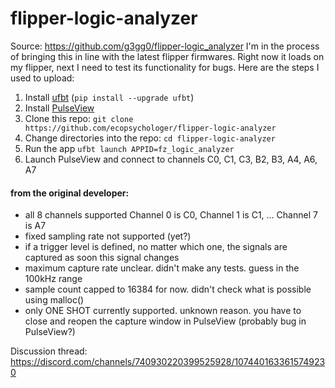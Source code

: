 # flipper-logic-analyzer
Source: https://github.com/g3gg0/flipper-logic_analyzer
I'm in the process of bringing this in line with the latest flipper firmwares. Right now it loads on my flipper, next I need to test its functionality for bugs. Here are the steps I used to upload:
1. Install [ufbt](https://github.com/flipperdevices/flipperzero-ufbt) (`pip install --upgrade ufbt`)
2. Install [PulseView](https://www.sigrok.org/wiki/Downloads)
3. Clone this repo: `git clone https://github.com/ecopsychologer/flipper-logic-analyzer`
4. Change directories into the repo: `cd flipper-logic-analyzer`
5. Run the app `ufbt launch APPID=fz_logic_analyzer`
6. Launch PulseView and connect to channels C0, C1, C3, B2, B3, A4, A6, A7
#### from the original developer:
 - all 8 channels supported Channel 0 is C0, Channel 1 is C1, ... Channel 7 is A7
 - fixed sampling rate not supported (yet?)
 - if a trigger level is defined, no matter which one, the signals are captured as soon this signal changes
 - maximum capture rate unclear. didn't make any tests. guess in the 100kHz range
 - sample count capped to 16384 for now. didn't check what is possible using malloc()
 - only ONE SHOT currently supported. unknown reason. you have to close and reopen the capture window in PulseView (probably bug in PulseView?)

Discussion thread: https://discord.com/channels/740930220399525928/1074401633615749230
 
